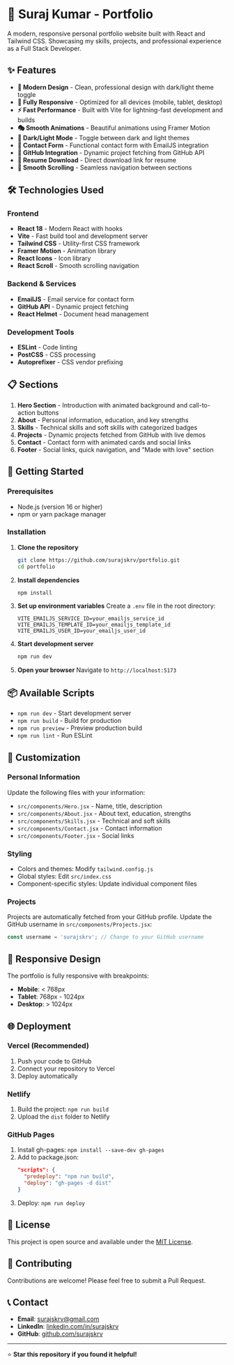 # 🚀 Suraj Kumar - Portfolio

A modern, responsive personal portfolio website built with React and Tailwind CSS. Showcasing my skills, projects, and professional experience as a Full Stack Developer.

## ✨ Features

- **🎨 Modern Design** - Clean, professional design with dark/light theme toggle
- **📱 Fully Responsive** - Optimized for all devices (mobile, tablet, desktop)
- **⚡ Fast Performance** - Built with Vite for lightning-fast development and builds
- **🎭 Smooth Animations** - Beautiful animations using Framer Motion
- **🌙 Dark/Light Mode** - Toggle between dark and light themes
- **📧 Contact Form** - Functional contact form with EmailJS integration
- **🔗 GitHub Integration** - Dynamic project fetching from GitHub API
- **📄 Resume Download** - Direct download link for resume
- **🎯 Smooth Scrolling** - Seamless navigation between sections

## 🛠️ Technologies Used

### Frontend
- **React 18** - Modern React with hooks
- **Vite** - Fast build tool and development server
- **Tailwind CSS** - Utility-first CSS framework
- **Framer Motion** - Animation library
- **React Icons** - Icon library
- **React Scroll** - Smooth scrolling navigation

### Backend & Services
- **EmailJS** - Email service for contact form
- **GitHub API** - Dynamic project fetching
- **React Helmet** - Document head management

### Development Tools
- **ESLint** - Code linting
- **PostCSS** - CSS processing
- **Autoprefixer** - CSS vendor prefixing

## 📋 Sections

1. **Hero Section** - Introduction with animated background and call-to-action buttons
2. **About** - Personal information, education, and key strengths
3. **Skills** - Technical skills and soft skills with categorized badges
4. **Projects** - Dynamic projects fetched from GitHub with live demos
5. **Contact** - Contact form with animated cards and social links
6. **Footer** - Social links, quick navigation, and "Made with love" section

## 🚀 Getting Started

### Prerequisites
- Node.js (version 16 or higher)
- npm or yarn package manager

### Installation

1. **Clone the repository**
   ```bash
   git clone https://github.com/surajskrv/portfolio.git
   cd portfolio
   ```

2. **Install dependencies**
   ```bash
   npm install
   ```

3. **Set up environment variables**
   Create a `.env` file in the root directory:
   ```env
   VITE_EMAILJS_SERVICE_ID=your_emailjs_service_id
   VITE_EMAILJS_TEMPLATE_ID=your_emailjs_template_id
   VITE_EMAILJS_USER_ID=your_emailjs_user_id
   ```

4. **Start development server**
   ```bash
   npm run dev
   ```

5. **Open your browser**
   Navigate to `http://localhost:5173`

## 📦 Available Scripts

- `npm run dev` - Start development server
- `npm run build` - Build for production
- `npm run preview` - Preview production build
- `npm run lint` - Run ESLint

## 🎨 Customization

### Personal Information
Update the following files with your information:
- `src/components/Hero.jsx` - Name, title, description
- `src/components/About.jsx` - About text, education, strengths
- `src/components/Skills.jsx` - Technical and soft skills
- `src/components/Contact.jsx` - Contact information
- `src/components/Footer.jsx` - Social links

### Styling
- Colors and themes: Modify `tailwind.config.js`
- Global styles: Edit `src/index.css`
- Component-specific styles: Update individual component files

### Projects
Projects are automatically fetched from your GitHub profile. Update the GitHub username in `src/components/Projects.jsx`:
```javascript
const username = 'surajskrv'; // Change to your GitHub username
```

## 📱 Responsive Design

The portfolio is fully responsive with breakpoints:
- **Mobile**: < 768px
- **Tablet**: 768px - 1024px
- **Desktop**: > 1024px

## 🌐 Deployment

### Vercel (Recommended)
1. Push your code to GitHub
2. Connect your repository to Vercel
3. Deploy automatically

### Netlify
1. Build the project: `npm run build`
2. Upload the `dist` folder to Netlify

### GitHub Pages
1. Install gh-pages: `npm install --save-dev gh-pages`
2. Add to package.json:
   ```json
   "scripts": {
     "predeploy": "npm run build",
     "deploy": "gh-pages -d dist"
   }
   ```
3. Deploy: `npm run deploy`

## 📄 License

This project is open source and available under the [MIT License](LICENSE).

## 🤝 Contributing

Contributions are welcome! Please feel free to submit a Pull Request.

## 📞 Contact

- **Email**: surajskrv@gmail.com
- **LinkedIn**: [linkedin.com/in/surajskrv](https://linkedin.com/in/surajskrv)
- **GitHub**: [github.com/surajskrv](https://github.com/surajskrv)

---

⭐ **Star this repository if you found it helpful!**
